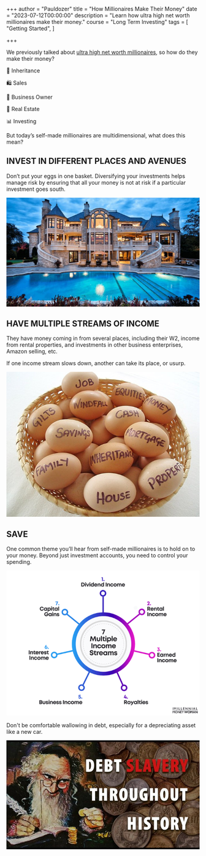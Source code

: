 +++
author = "Pauldozer"
title = "How Millionaires Make Their Money"
date = "2023-07-12T00:00:00"
description = "Learn how ultra high net worth millionaires make their money."
course = "Long Term Investing"
tags = [
   "Getting Started",
]

+++

We previously talked about [ultra high net worth millionaires](../6-characteristics-of-millionaires/), so how do they make their money?

🏦 Inheritance 

🛍️ Sales

📇 Business Owner

🏬 Real Estate

📊 Investing


But today’s self-made millionaires are multidimensional, what does this mean?

## **INVEST IN DIFFERENT PLACES AND AVENUES**

Don’t put your eggs in one basket. Diversifying your investments helps manage risk by ensuring that all your money is not at risk if a particular investment goes south.

![](images/mansion.jpeg)


## **HAVE MULTIPLE STREAMS OF INCOME**

They have money coming in from several places, including their W2, income from rental properties, and investments in other business enterprises, Amazon selling, etc.

If one income stream slows down, another can take its place, or usurp.

![](images/eggbasket.jpeg)


## **SAVE**

One common theme you’ll hear from self-made millionaires is to hold on to your money. Beyond just investment accounts, you need to control your spending. 

![](images/incomestreams.png)


Don't be comfortable wallowing in debt, especially for a depreciating asset like a new car.

![](images/slavery.jpeg)

